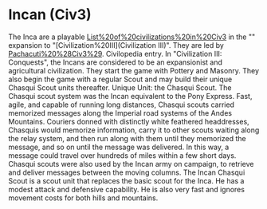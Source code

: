 # Incan (Civ3)

The Inca are a playable [List%20of%20civilizations%20in%20Civ3](civilization) in the "" expansion to "[Civilization%20III](Civilization III)". They are led by [Pachacuti%20%28Civ3%29](Pachacuti).
Civilopedia entry.
In "Civilization III: Conquests", the Incans are considered to be an expansionist and agricultural civilization. They start the game with Pottery and Masonry. They also begin the game with a regular Scout and may build their unique Chasqui Scout units thereafter.
Unique Unit: the Chasqui Scout.
The Chasqui scout system was the Incan equivalent to the Pony Express. Fast, agile, and capable of running long distances, Chasqui scouts carried memorized messages along the Imperial road systems of the Andes Mountains. Couriers donned with distinctly white feathered headdresses, Chasquis would memorize information, carry it to other scouts waiting along the relay system, and then run along with them until they memorized the message, and so on until the message was delivered. In this way, a message could travel over hundreds of miles within a few short days. Chasqui scouts were also used by the Incan army on campaign, to retrieve and deliver messages between the moving columns.
The Incan Chasqui Scout is a scout unit that replaces the basic scout for the Inca. He has a modest attack and defensive capability. He is also very fast and ignores movement costs for both hills and mountains.